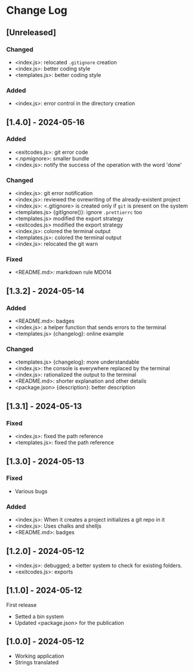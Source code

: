 # Change Log

<!--
## [Unreleased] | [major.minor.patch] - yyyy-mm-dd

### Added | Fixed | Changed | Removed | Deprecated | Security

- filename {section}: description

(example: https://gist.github.com/ThornDuke/64da76cd4a56b16492d5101691f6108f)
-->

## [Unreleased]

### Changed

- <index.js>: relocated `.gitignore` creation
- <index.js>: better coding style
- <templates.js>: better coding style

### Added

- <index.js>: error control in the directory creation

## [1.4.0] - 2024-05-16

### Added

- <exitcodes.js>: git error code
- <.npmignore>: smaller bundle
- <index.js>: notify the success of the operation with the word 'done'

### Changed

- <index.js>: git error notification
- <index.js>: reviewed the ovrewriting of the already-existent project
- <index.js>: <.gitignore> is created only if `git` is present on the system
- <templates.js> {gitIgnore()}: ignore `.prettierrc` too
- <templates.js> modified the export strategy
- <exitcodes.js> modified the export strategy
- <index.js>: colored the terminal output
- <templates.js>: colored the terminal output
- <index.js>: relocated the git warn

### Fixed

- <README.md>: markdown rule MD014

## [1.3.2] - 2024-05-14

### Added

- <README.md>: badges
- <index.js>: a helper function that sends errors to the terminal
- <templates.js> {changelog}: online example

### Changed

- <templates.js> {changelog}: more understandable
- <index.js>: the console is everywhere replaced by the terminal
- <index.js>: rationalized the output to the terminal
- <README.md>: shorter explanation and other details
- <package.json> {description}: better description

## [1.3.1] - 2024-05-13

### Fixed

- <index.js>: fixed the path reference
- <templates.js>: fixed the path reference

## [1.3.0] - 2024-05-13

### Fixed

- Various bugs

### Added

- <index.js>: When it creates a project initializes a git repo in it
- <index.js>: Uses chalks and shelljs
- <README.md>: badges

## [1.2.0] - 2024-05-12

- <index.js>: debugged; a better system to check for existing folders.
- <exitcodes.js>: exports

## [1.1.0] - 2024-05-12

First release

- Setted a bin system
- Updated <package.json> for the publication

## [1.0.0] - 2024-05-12

- Working application
- Strings translated
